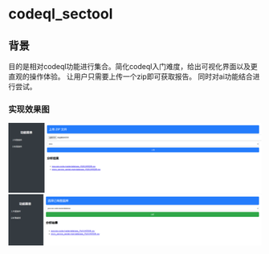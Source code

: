 # codeql_sectool
## 背景
目的是相对codeql功能进行集合。简化codeql入门难度，给出可视化界面以及更直观的操作体验。
让用户只需要上传一个zip即可获取报告。
同时对ai功能结合进行尝试。

### 实现效果图
![img_2.png](img_2.png)
![img_3.png](img_3.png)